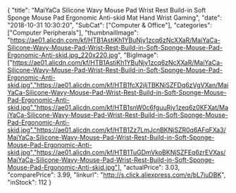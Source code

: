 {
	"title": "MaiYaCa Silicone Wavy Mouse Pad Wrist Rest Build-in Soft Sponge Mouse Pad Ergonomic Anti-skid Mat Hand Wrist Gaming",
	"date": "2018-10-31 10:30:20",
	"SubCat": ["Computer & Office"],
	"categories": ["Computer Peripherals"],
	"thumbnailImage": "https://ae01.alicdn.com/kf/HTB1AstiKh1YBuNjy1zcq6zNcXXaR/MaiYaCa-Silicone-Wavy-Mouse-Pad-Wrist-Rest-Build-in-Soft-Sponge-Mouse-Pad-Ergonomic-Anti-skid.jpg_220x220.jpg",
	"BigImage": ["https://ae01.alicdn.com/kf/HTB1AstiKh1YBuNjy1zcq6zNcXXaR/MaiYaCa-Silicone-Wavy-Mouse-Pad-Wrist-Rest-Build-in-Soft-Sponge-Mouse-Pad-Ergonomic-Anti-skid.jpg","https://ae01.alicdn.com/kf/HTB1fcX2jljTBKNjSZFDq6zVgVXan/MaiYaCa-Silicone-Wavy-Mouse-Pad-Wrist-Rest-Build-in-Soft-Sponge-Mouse-Pad-Ergonomic-Anti-skid.jpg","https://ae01.alicdn.com/kf/HTB1snW0c6fguuRjy1zeq6z0KFXat/MaiYaCa-Silicone-Wavy-Mouse-Pad-Wrist-Rest-Build-in-Soft-Sponge-Mouse-Pad-Ergonomic-Anti-skid.jpg","https://ae01.alicdn.com/kf/HTB1Zz7LmJcnBKNjSZR0q6AFqFXa3/MaiYaCa-Silicone-Wavy-Mouse-Pad-Wrist-Rest-Build-in-Soft-Sponge-Mouse-Pad-Ergonomic-Anti-skid.jpg","https://ae01.alicdn.com/kf/HTB1TuGDmVkoBKNjSZFEq6zrEVXas/MaiYaCa-Silicone-Wavy-Mouse-Pad-Wrist-Rest-Build-in-Soft-Sponge-Mouse-Pad-Ergonomic-Anti-skid.jpg"],
	"actualPrice": 3.03,
	"comparePrice": 3.99,
	"linkurl": "http://s.click.aliexpress.com/e/bL7iuDBK",
	"inStock": 112
}

